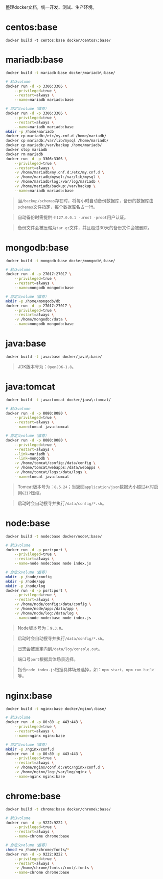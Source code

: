 整理docker文档，统一开发、测试、生产环境。

# centos:base
```base
docker build -t centos:base docker/centos\:base/
```

# mariadb:base
```bash
docker build -t mariadb:base docker/mariadb\:base/

# 默认volume
docker run -d -p 3306:3306 \
    --privileged=true \
    --restart=always \
    --name=mariadb mariadb:base

# 自定义volume（推荐）
docker run -d -p 3306:3306 \
    --privileged=true \
    --restart=always \
    --name=mariadb mariadb:base
mkdir -p /home/mariadb
docker cp mariadb:/etc/my.cnf.d /home/mariadb/
docker cp mariadb:/var/lib/mysql /home/mariadb/
docker cp mariadb:/var/backup /home/mariadb/
docker stop mariadb
docker rm mariadb
docker run -d -p 3306:3306 \
    --privileged=true \
    --restart=always \
    -v /home/mariadb/my.cnf.d:/etc/my.cnf.d \
    -v /home/mariadb/mysql:/var/lib/mysql \
    -v /home/mariadb/log:/var/log/mariadb \
    -v /home/mariadb/backup:/var/backup \
    --name=mariadb mariadb:base
```
> 当`/backup/schemas`存在时，将每小时自动备份数据库，备份的数据库由`schemas`文件指定，每个数据库名占一行。

> 自动备份时需提供`-h127.0.0.1 -uroot -proot`用户认证。

> 备份文件会被压缩为`tar.gz`文件，并且超过30天的备份文件会被删除。

# mongodb:base
```bash
docker build -t mongodb:base docker/mongodb\:base/

# 默认volume
docker run -d -p 27017:27017 \
    --privileged=true \
    --restart=always \
    --name=mongodb mongodb:base

# 自定义volume（推荐）
mkdir -p /home/mongodb/db
docker run -d -p 27017:27017 \
    --privileged=true \
    --restart=always \
    -v /home/mongodb:/data \
    --name=mongodb mongodb:base
```

# java:base
```bash
docker build -t java:base docker/java\:base/
```
> JDK版本号为：`OpenJDK-1.8`。

# java:tomcat
```bash
docker build -t java:tomcat docker/java\:tomcat/

# 默认volume
docker run -d -p 8080:8080 \
    --privileged=true \
    --restart=always \
    --name=tomcat java:tomcat

# 自定义volume（推荐）
docker run -d -p 8080:8080 \
    --privileged=true \
    --restart=always \
    --link=mariadb \
    --link=mongodb \
    -v /home/tomcat/config:/data/config \
    -v /home/tomcat/webapps:/data/webapps \
    -v /home/tomcat/logs:/data/logs \
    --name=tomcat java:tomcat
```
> Tomcat版本号为：`8.5.24`；当返回`application/json`数据大小超过`4K`时启用`GZIP`压缩。

> 启动时会自动搜寻并执行`/data/config/*.sh`。

# node:base
```bash
docker build -t node:base docker/node\:base/

# 默认volume
docker run -d -p port:port \
    --privileged=true \
    --restart=always \
    --name=node node:base node index.js

# 自定义volume（推荐）
mkdir -p /node/config
mkdir -p /node/app
mkdir -p /node/log
docker run -d -p port:port \
    --privileged=true \
    --restart=always \
    -v /home/node/config:/data/config \
    -v /home/node/app:/data/app \
    -v /home/node/log:/data/log \
    --name=node node:base node index.js
```
> Node版本号为：`9.3.0`。

> 启动时会自动搜寻并执行`/data/config/*.sh`。

> 日志会被重定向到`/data/log/console.out`。

> 端口号`port`根据具体场景选择。

> 指令`node index.js`根据具体场景选择，如：`npm start`、`npm run build`等。


# nginx:base
```bash
docker build -t nginx:base docker/nginx\:base/

# 默认volume
docker run -d -p 80:80 -p 443:443 \
    --privileged=true \
    --restart=always \
    --name=nginx nginx:base

# 自定义volume（推荐）
mkdir -p /nginx/conf.d
docker run -d -p 80:80 -p 443:443 \
    --privileged=true \
    --restart=always \
    -v /home/nginx/conf.d:/etc/nginx/conf.d \
    -v /home/nginx/log:/var/log/nginx \
    --name=nginx nginx:base
```

# chrome:base
```bash
docker build -t chrome:base docker/chrome\:base/

# 默认volume
docker run -d -p 9222:9222 \
    --privileged=true \
    --restart=always \
    --name=chrome chrome:base

# 自定义volume（推荐）
chmod +x /home/chrome/fonts/*
docker run -d -p 9222:9222 \
    --privileged=true \
    --restart=always \
    -v /home/chrome/fonts:/root/.fonts \
    --name=chrome chrome:base
```
